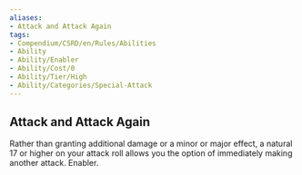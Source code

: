 ```yaml
---
aliases:
- Attack and Attack Again
tags:
- Compendium/CSRD/en/Rules/Abilities
- Ability
- Ability/Enabler
- Ability/Cost/0
- Ability/Tier/High
- Ability/Categories/Special-Attack
---
```


  
## Attack and Attack Again  
Rather than granting additional damage or a minor or major effect, a natural 17 or higher on your attack roll allows you the option of immediately making another attack. Enabler.